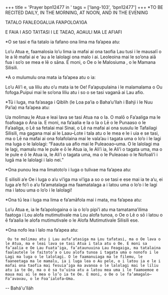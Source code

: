 +++
title = 'Prayer bpn12477 in '
tags = ['lang-103', 'bpn12477']
+++
*TO BE RECITED DAILY, IN THE MORNING, AT NOON, AND IN THE EVENING
 

TATALO  FA’ALEOGALUA FA’APOLOA’IGA

E FAIA I ASO TA’ITASI I LE TAEAO, AOAULI MA LE AFIAFI

 

*O se tasi e fia tatalo ia fafano ona lima ma fa’apea atu:

 

Lo’u Atua e, faamalosia lo’u lima ia mafai ai ona taofia Lau tusi i le mausalī o le a lē mafai ai e ‘au  a  le lalolagi  ona  malo  i  ai.  Leoleoina mai le so’ona aiā fua i so’o se mea e lē o sāna.  E moni, o Oe o le Malosiuma , o le Mamana Silisili.

 

*A o mulumulu ona mata ia fa’apea atu o ia:

 

Lo’u Ali’i e, ua liliu atu o’u mata ia te Oe! Fa’apupulaina i le malamalama o Ou fofoga.Puipui mai le so’ona liliu atu i so o se tasi vaganā ai Lau afio.

 

*Tū i luga, ma fa’asaga i Qiblih (le Loa pa’ia o Baha’u’llah i Bahji i le Nuu Pa’ia) ma fa’apea atu:

 

 Ua molimau le Atua e leai lava se tasi Atua na o Ia.  O malō o Fa’aaliga ma le foafoaga o Āna ia. E moni, na fa’aalia e Ia o Ia o Lē o le Punaaso o le Fa’aaliga, o Lē sa fetalai mai Sinai, o Lē na mafai ai ona susulu le Tafailagi Silisili, ma gagana mai ai le Laau–Lote i tala atu o le mea e le i uia e se tasi, ma o Lē na mafai ai ona folafolaina mai le vala’au i tagata uma o lo’o i le lagi ma luga o le lalolagi:  “Faauta ua afio mai le Puleaoao–uma. O le lalolagi ma le lagi, mamalu ma le pule e ō le Atua ia, le Ali’i ia, le Ali’i o tagata uma, ma o le pule e ō le Atua ia, le Ali’i o tagata uma, ma o le  Puleaoao o le Nofoali’i i lugā ma le lalolagi i lalo nei.”

 

*Ona punou lea ma limatoto’o i luga o tulivae ma fa’apea atu:

 

E silisili a’e Oe i luga o a’u vi’iga ma vi’iga  a so o se tasi e ese mai ia te a’u, ei luga a’e fo’i o a’u  fa’amatalaga ma faamatalaga  a i latou uma o lo’o i le lagi ma i latou uma o lo’o i le lalolagi! 

 

*Ona tū lea i luga ma lima e fa’amāfola mai i mata, ma fa’apea atu:

 

Lo’u Atua e, ia le fa’apologaina o ia o lo’o pipi’i atu ma tamatama’ilima faatoga i Lou alofa mutimutivale ma Lou alofa tunoa, o Oe o Lē o sō i latou o ē fa’aalia le alofa mutimutivale o le Alofa Mutimutivale Silisili ese.

 

*Ona nofo lea i lalo ma fa’apea atu:

 

     Ou te molimau atu i Lau aufa’atasiga ma Lou tafatasi, ma o Oe lava o le Atua, ma e leai lava se tasi Atua i tala atu o Oe. E moni sa fa’aalia e Oe Lau Fuata’iga, fa’ataunuuina Lau Feagaiga, ma tatalaina faalautele le faitoto’a o Lou alofa tunoa i tagata uma o nonofo i le Lagi ma luga o le lalolagi. O le faamanuiaga ma le filemu, le faaneetaga ma le mamalu, ia i luga lea o Au pele, o i latou ia e le i mafai ona taofia mai fesuia’iga ma avanoa o le lalolagi mai le liliu atu ia te Oe, ma o ē sa tu’uina atu a latou mea uma i le faamoemoe e maua mai ai le mea o lo’o ia te Oe. E moni, o Oe o le fa’amagalo–Fa’avavau, o le Foa’ialofa–Uma.

-- Bahá'u'lláh
